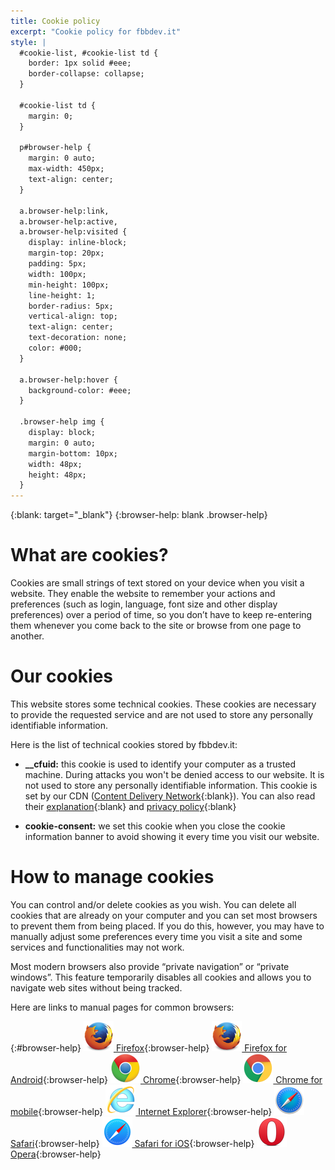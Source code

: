 ```yaml
---
title: Cookie policy
excerpt: "Cookie policy for fbbdev.it"
style: |
  #cookie-list, #cookie-list td {
    border: 1px solid #eee;
    border-collapse: collapse;
  }

  #cookie-list td {
    margin: 0;
  }

  p#browser-help {
    margin: 0 auto;
    max-width: 450px;
    text-align: center;
  }

  a.browser-help:link,
  a.browser-help:active,
  a.browser-help:visited {
    display: inline-block;
    margin-top: 20px;
    padding: 5px;
    width: 100px;
    min-height: 100px;
    line-height: 1;
    border-radius: 5px;
    vertical-align: top;
    text-align: center;
    text-decoration: none;
    color: #000;
  }

  a.browser-help:hover {
    background-color: #eee;
  }

  .browser-help img {
    display: block;
    margin: 0 auto;
    margin-bottom: 10px;
    width: 48px;
    height: 48px;
  }
---
```


{:blank: target="_blank"}
{:browser-help: blank .browser-help}

# What are cookies?

Cookies are small strings of text stored on your device when you visit
a website. They enable the website to remember your actions and
preferences (such as login, language, font size and other display
preferences) over a period of time, so you don’t have to keep
re-entering them whenever you come back to the site or browse
from one page to another.

# Our cookies

This website stores some technical cookies. These cookies are necessary
to provide the requested service and are not used to store any
personally identifiable information.

Here is the list of technical cookies stored by fbbdev.it:

  - **__cfuid:** this cookie is used to identify your computer as a trusted
    machine. During attacks you won't be denied access to our
    website. It is not used to store any personally identifiable
    information. This cookie is set by our CDN
    ([Content Delivery Network](http://en.wikipedia.org/wiki/Content_delivery_network){:blank}).
    You can also read their
    [explanation](https://support.cloudflare.com/hc/articles/200170156-What-does-the-CloudFlare-cfduid-cookie-do-){:blank} and
    [privacy policy](https://www.cloudflare.com/security-policy){:blank}

  - **cookie-consent:** we set this cookie when you close the cookie
    information banner to avoid showing it every time you visit our website.

# How to manage cookies

You can control and/or delete cookies as you wish. You can delete all
cookies that are already on your computer and you can set most browsers
to prevent them from being placed. If you do this, however, you may have
to manually adjust some preferences every time you visit a site and some
services and functionalities may not work.

Most modern browsers also provide &ldquo;private navigation&rdquo; or
&ldquo;private windows&rdquo;. This feature temporarily disables all
cookies and allows you to navigate web sites without being tracked.

Here are links to manual pages for common browsers:

{:#browser-help}
[![Firefox](/img/browsers/firefox.png) Firefox](https://support.mozilla.org/products/firefox/protect-your-privacy){:browser-help}
[![Firefox for Android](/img/browsers/firefox.png) Firefox for Android](https://support.mozilla.org/products/mobile/protect-your-privacy-firefox-android){:browser-help}
[![Chrome](/img/browsers/chrome.png) Chrome](https://support.google.com/chrome/answer/95647){:browser-help}
[![Chrome for mobile](/img/browsers/chrome-android.png) Chrome for mobile](https://support.google.com/chrome/answer/2392971){:browser-help}
[![Internet Explorer](/img/browsers/explorer.png) Internet Explorer](http://windows.microsoft.com/en-us/internet-explorer/delete-manage-cookies){:browser-help}
[![Safari](/img/browsers/safari.png) Safari](https://support.apple.com/kb/PH19214){:browser-help}
[![Safari for iOS](/img/browsers/safari-ios.png) Safari for iOS](https://support.apple.com/HT201265){:browser-help}
[![Opera](/img/browsers/opera.png) Opera](http://help.opera.com/){:browser-help}
